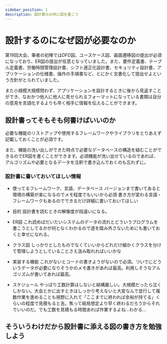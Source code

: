 ```yaml
---
sidebar_position: 1
description: 設計書のお供に図を書こう
---
```

# 設計するのになぜ図が必要なのか
第19回大会、筆者の初陣ではDFD図、ユースケース図、画面遷移図の提出が必須になっており、ER図の提出が任意となっていました。また、要件定義書、テーブル定義書、労働時間管理設計書、シフト適正化設計書、セキュリティ設計書、アプリケーションの仕様書、操作の手順書など、とにかく文書化して提出せよという方針がとられていました。

また小規模大規模問わず、アプリケーションを設計するときに後から見返すことができ、なおかつ他人に他人に見せられるフォーマットになっている書類は自分の意見を言語化するよりも早く相手に情報を伝えることができます。

## 設計書ってそもそも何書けばいいのか
必要な機能のリストアップや使用するフレームワークやライブラリをとりあえず記載しておくことが必須です。

また、機能の洗い出しができた時点で必要なデータベースの構造を組むことができるのでER図を書くことができます。必須機能が洗い出せているのであれば、アルゴリズムや必要となるデータを注釈で書き込んでおくのも忘れずに。

### 設計書に書いておいてほしい情報
- 使ってるフレームワーク、言語、データベース
バージョンまで書いてあると環境の構築が楽になるのでメモ程度でもいいから必須
書き方が変わる言語・フレームワークもあるのでできるだけ詳細に書いておいてほしい

- 目的
設計書を読むときの解像度が段違いになる。

- ER図
これ読めばだいたいシステムのデータの流れとどういうプログラムを書こうとしてるかが何となくわかるので道を踏み外さないためにも書いておくと幸せになれる。

- クラス図
しっかりとしたものでなくていいからどれだけ細かくクラスを分けて管理しようとしていることさえ汲み取れればいいかな

- 実装する機能
これがないとコードの書きようがないので必須。ついでにどういうデータが必要になりそうかのメモ書きがあれば最高。利用しそうなアルゴリズムが書いてあれば最高。

- スケジュール
やっぱり工数計算はしないと結構厳しい。大規模だったら泣くしかない。大会とかに出すときはしっかり考えないと大変なんで並行して複数作業を進めることも視野に入れて「ここまでに終われば余裕が持てる」くらいの程度で見積もると吉。焦って結局想定より早く終わるだろうからそれでいいのだ。でも工数を見積もる時間あれば作業するよね…わかる…

## そういうわけだから設計書に添える図の書き方を勉強しよう

